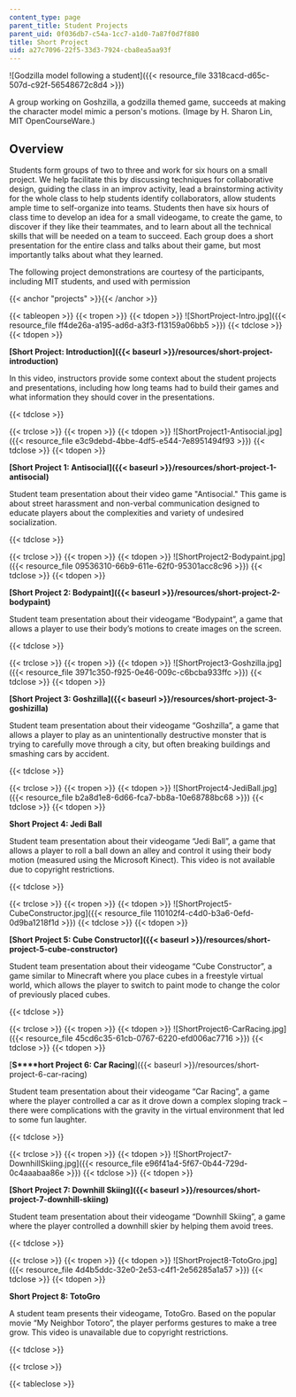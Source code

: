 ```yaml
---
content_type: page
parent_title: Student Projects
parent_uid: 0f036db7-c54a-1cc7-a1d0-7a87f0d7f880
title: Short Project
uid: a27c7096-22f5-33d3-7924-cba8ea5aa93f
---
```


![Godzilla model following a student]({{< resource_file 3318cacd-d65c-507d-c92f-56548672c8d4 >}})  

A group working on Goshzilla, a godzilla themed game, succeeds at making the character model mimic a person's motions. (Image by H. Sharon Lin, MIT OpenCourseWare.)

Overview
--------

Students form groups of two to three and work for six hours on a small project. We help facilitate this by discussing techniques for collaborative design, guiding the class in an improv activity, lead a brainstorming activity for the whole class to help students identify collaborators, allow students ample time to self-organize into teams. Students then have six hours of class time to develop an idea for a small videogame, to create the game, to discover if they like their teammates, and to learn about all the technical skills that will be needed on a team to succeed. Each group does a short presentation for the entire class and talks about their game, but most importantly talks about what they learned.

The following project demonstrations are courtesy of the participants, including MIT students, and used with permission 

{{< anchor "projects" >}}{{< /anchor >}}

{{< tableopen >}}
{{< tropen >}}
{{< tdopen >}}
﻿![ShortProject-Intro.jpg]({{< resource_file ff4de26a-a195-ad6d-a3f3-f13159a06bb5 >}})
{{< tdclose >}}
{{< tdopen >}}


 **[Short Project: Introduction]({{< baseurl >}}/resources/short-project-introduction)**

In this video, instructors provide some context about the student projects and presentations, including how long teams had to build their games and what information they should cover in the presentations.  


{{< tdclose >}}

{{< trclose >}}
{{< tropen >}}
{{< tdopen >}}
![ShortProject1-Antisocial.jpg]({{< resource_file e3c9debd-4bbe-4df5-e544-7e8951494f93 >}})
{{< tdclose >}}
{{< tdopen >}}


﻿**[Short Project 1: Antisocial]({{< baseurl >}}/resources/short-project-1-antisocial)**

Student team presentation about their video game "Antisocial." This game is about street harassment and non-verbal communication designed to educate players about the complexities and variety of undesired socialization.  


{{< tdclose >}}

{{< trclose >}}
{{< tropen >}}
{{< tdopen >}}
﻿![ShortProject2-Bodypaint.jpg]({{< resource_file 09536310-66b9-611e-62f0-95301acc8c96 >}})
{{< tdclose >}}
{{< tdopen >}}


﻿**[Short Project 2: Bodypaint]({{< baseurl >}}/resources/short-project-2-bodypaint)**

Student team presentation about their videogame “Bodypaint”, a game that allows a player to use their body’s motions to create images on the screen.  


{{< tdclose >}}

{{< trclose >}}
{{< tropen >}}
{{< tdopen >}}
﻿![ShortProject3-Goshzilla.jpg]({{< resource_file 3971c350-f925-0e46-009c-c6bcba933ffc >}})
{{< tdclose >}}
{{< tdopen >}}


 **[Short Project 3: Goshzilla]({{< baseurl >}}/resources/short-project-3-goshizilla)**

Student team presentation about their videogame “Goshzilla”, a game that allows a player to play as an unintentionally destructive monster that is trying to carefully move through a city, but often breaking buildings and smashing cars by accident.  


{{< tdclose >}}

{{< trclose >}}
{{< tropen >}}
{{< tdopen >}}
﻿![ShortProject4-JediBall.jpg]({{< resource_file b2a8d1e8-6d66-fca7-bb8a-10e68788bc68 >}})
{{< tdclose >}}
{{< tdopen >}}


﻿**Short Project 4: Jedi Ball**

Student team presentation about their videogame “Jedi Ball”, a game that allows a player to roll a ball down an alley and control it using their body motion (measured using the Microsoft Kinect). This video is not available due to copyright restrictions.  


{{< tdclose >}}

{{< trclose >}}
{{< tropen >}}
{{< tdopen >}}
![ShortProject5-CubeConstructor.jpg]({{< resource_file 110102f4-c4d0-b3a6-0efd-0d9ba1218f1d >}})﻿
{{< tdclose >}}
{{< tdopen >}}


﻿**[Short Project 5: Cube Constructor]({{< baseurl >}}/resources/short-project-5-cube-constructor)**

Student team presentation about their videogame “Cube Constructor”, a game similar to Minecraft where you place cubes in a freestyle virtual world, which allows the player to switch to paint mode to change the color of previously placed cubes.  


{{< tdclose >}}

{{< trclose >}}
{{< tropen >}}
{{< tdopen >}}
﻿![ShortProject6-CarRacing.jpg]({{< resource_file 45cd6c35-61cb-0767-6220-efd006ac7716 >}})
{{< tdclose >}}
{{< tdopen >}}


﻿[**S****hort Project 6: Car Racing**]({{< baseurl >}}/resources/short-project-6-car-racing)

Student team presentation about their videogame “Car Racing”, a game where the player controlled a car as it drove down a complex sloping track – there were complications with the gravity in the virtual environment that led to some fun laughter.  


{{< tdclose >}}

{{< trclose >}}
{{< tropen >}}
{{< tdopen >}}
﻿![ShortProject7-DownhillSkiing.jpg]({{< resource_file e96f41a4-5f67-0b44-729d-0c4aaabaa86e >}})
{{< tdclose >}}
{{< tdopen >}}


 **[Short Project 7: Downhill Skiing]({{< baseurl >}}/resources/short-project-7-downhill-skiing)**

Student team presentation about their videogame “Downhill Skiing”, a game where the player controlled a downhill skier by helping them avoid trees.  


{{< tdclose >}}

{{< trclose >}}
{{< tropen >}}
{{< tdopen >}}
![ShortProject8-TotoGro.jpg]({{< resource_file 4d4b5ddc-32e0-2e53-c4f1-2e56285a1a57 >}})
{{< tdclose >}}
{{< tdopen >}}


﻿**Short Project 8: TotoGro**

A student team presents their videogame, TotoGro. Based on the popular movie “My Neighbor Totoro”, the player performs gestures to make a tree grow. This video is unavailable due to copyright restrictions.  


{{< tdclose >}}

{{< trclose >}}

{{< tableclose >}}